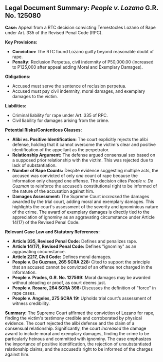 ## Legal Document Summary: *People v. Lozano* G.R. No. 125080

**Case:** Appeal from a RTC decision convicting Temestocles Lozano of Rape under Art. 335 of the Revised Penal Code (RPC).

**Key Provisions:**

*   **Conviction:** The RTC found Lozano guilty beyond reasonable doubt of rape.
*   **Penalty:** Reclusion Perpetua, civil indemnity of P50,000.00 (increased to P125,000 after appeal adding Moral and Exemplary Damages).

**Obligations:**

*   Accused must serve the sentence of reclusion perpetua.
*   Accused must pay civil indemnity, moral damages, and exemplary damages to the victim.

**Liabilities:**

*   Criminal liability for rape under Art. 335 of RPC.
*   Civil liability for damages arising from the crime.

**Potential Risks/Contentious Clauses:**

*   **Alibi vs. Positive Identification:** The court explicitly rejects the alibi defense, holding that it cannot overcome the victim's clear and positive identification of the appellant as the perpetrator.
*   **Relationship Argument:** The defense argued consensual sex based on a supposed prior relationship with the victim. This was rejected due to lack of substantiation.
*   **Number of Rape Counts:**  Despite evidence suggesting multiple acts, the accused was convicted of only *one* count of rape because the Information only charged one offense.  The decision cites *People v. De Guzman* to reinforce the accused’s constitutional right to be informed of the nature of the accusation against him.
*   **Damages Assessment:** The Supreme Court *increased* the damages awarded by the trial court, adding moral and exemplary damages. This highlights the court's assessment of the severity and ignominious nature of the crime. The award of exemplary damages is directly tied to the appreciation of ignominy as an aggravating circumstance under Article 14(17) of the Revised Penal Code.

**Relevant Case Law and Statutory References:**

*   **Article 335, Revised Penal Code:** Defines and penalizes rape.
*   **Article 14(17), Revised Penal Code:** Defines "ignominy" as an aggravating circumstance.
*   **Article 2217, Civil Code:** Defines moral damages.
*   **People v. De Guzman, 265 SCRA 228:** Cited to support the principle that an accused cannot be convicted of an offense not charged in the Information.
*   **People v. Prades, G.R. No. 127569:** Moral damages may be awarded without pleading or proof, as court deems just.
*   **People v. Rosare, 264 SCRA 398:** Discusses the definition of "force" in rape cases.
*   **People v. Angeles, 275 SCRA 19:** Upholds trial court’s assessment of witness credibility.

**Summary:** The Supreme Court affirmed the conviction of Lozano for rape, finding the victim's testimony credible and corroborated by physical evidence. The court rejected the alibi defense and the claim of a consensual relationship. Significantly, the court *increased* the damage award to include moral and exemplary damages, finding the crime to be particularly heinous and committed with ignominy.  The case emphasizes the importance of positive identification, the rejection of unsubstantiated relationship claims, and the accused’s right to be informed of the charges against him.

